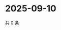 # 2025-09-10

共 0 条

<!-- BEGIN ZHIHUVIDEO -->
<!-- 最后更新时间 Wed Sep 10 2025 02:13:38 GMT+0800 (China Standard Time) -->

<!-- END ZHIHUVIDEO -->

